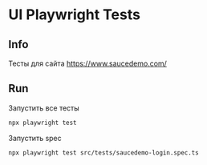 # UI Playwright Tests

## Info

Тесты для сайта https://www.saucedemo.com/

## Run

Запустить все тесты
```bash
npx playwright test
```
Запустить spec
```bash
npx playwright test src/tests/saucedemo-login.spec.ts
```